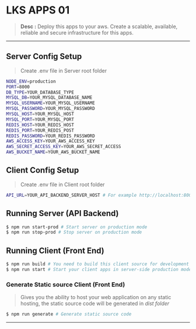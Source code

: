 # LKS APPS 01

> **Desc :** Deploy this apps to your aws. Create a scalable, available, reliable and secure infrastructure for this apps.

<hr>

## Server Config Setup
> Create .env file in Server root folder
```sh
NODE_ENV=production
PORT=8000
DB_TYPE=YOUR_DATABASE_TYPE
MYSQL_DB=YOUR_MYSQL_DATABASE_NAME
MYSQL_USERNAME=YOUR_MYSQL_USERNAME
MYSQL_PASSWORD=YOUR_MYSQL_PASSWORD
MYSQL_HOST=YOUR_MYSQL_HOST
MYSQL_PORT=YOUR_MYSQL_PORT
REDIS_HOST=YOUR_REDIS_HOST
REDIS_PORT=YOUR_REDIS_POST
REDIS_PASSWORD=YOUR_REDIS_PASSWORD
AWS_ACCESS_KEY=YOUR_AWS_ACCESS_KEY
AWS_SECRET_ACCESS_KEY=YOUR_AWS_SECRET_ACCESS
AWS_BUCKET_NAME=YOUR_AWS_BUCKET_NAME
```

## Client Config Setup
> Create .env file in Client root folder
```sh
API_URL=YOUR_API_BACKEND_SERVER_HOST # For example http://localhost:8000
```

## Running Server (API Backend)
```sh
$ npm run start-prod # Start server on production mode
$ npm run stop-prod # Stop server on production mode

```

## Running Client (Front End)
```sh
$ npm run build # You need to build this client source for development
$ npm run start # Start your client apps in server-side production mode

```
### Generate Static source Client (Front End)
> Gives you the ability to host your web application on any static hosting, the static source code will be generated in *dist folder*
```sh
$ npm run generate # Generate static source code
```

<hr>